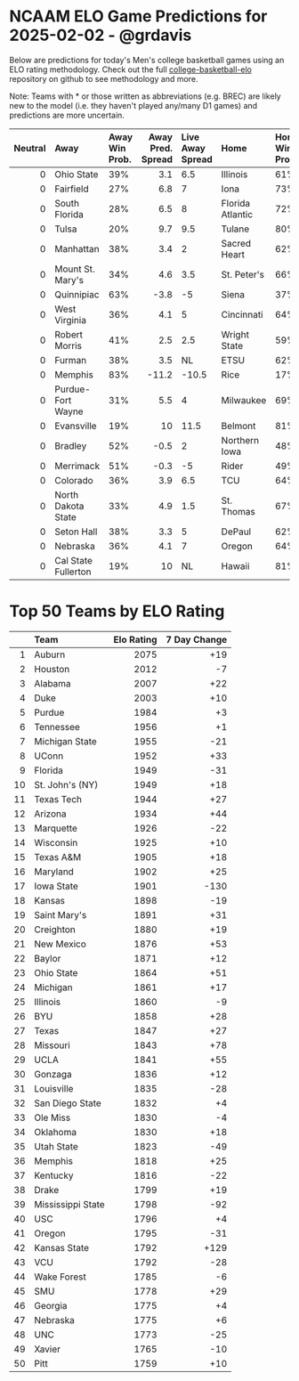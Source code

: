# NCAAM ELO Game Predictions for 2025-02-02 - @grdavis
Below are predictions for today's Men's college basketball games using an ELO rating methodology. Check out the full [college-basketball-elo](https://github.com/grdavis/college-basketball-elo) repository on github to see methodology and more.

Note: Teams with * or those written as abbreviations (e.g. BREC) are likely new to the model (i.e. they haven't played any/many D1 games) and predictions are more uncertain.

|   Neutral | Away                | Away Win Prob.   |   Away Pred. Spread | Live Away Spread   | Home             | Home Win Prob.   |   Home Pred. Spread |
|----------:|:--------------------|:-----------------|--------------------:|:-------------------|:-----------------|:-----------------|--------------------:|
|         0 | Ohio State          | 39%              |                 3.1 | 6.5                | Illinois         | 61%              |                -3.1 |
|         0 | Fairfield           | 27%              |                 6.8 | 7                  | Iona             | 73%              |                -6.8 |
|         0 | South Florida       | 28%              |                 6.5 | 8                  | Florida Atlantic | 72%              |                -6.5 |
|         0 | Tulsa               | 20%              |                 9.7 | 9.5                | Tulane           | 80%              |                -9.7 |
|         0 | Manhattan           | 38%              |                 3.4 | 2                  | Sacred Heart     | 62%              |                -3.4 |
|         0 | Mount St. Mary's    | 34%              |                 4.6 | 3.5                | St. Peter's      | 66%              |                -4.6 |
|         0 | Quinnipiac          | 63%              |                -3.8 | -5                 | Siena            | 37%              |                 3.8 |
|         0 | West Virginia       | 36%              |                 4.1 | 5                  | Cincinnati       | 64%              |                -4.1 |
|         0 | Robert Morris       | 41%              |                 2.5 | 2.5                | Wright State     | 59%              |                -2.5 |
|         0 | Furman              | 38%              |                 3.5 | NL                 | ETSU             | 62%              |                -3.5 |
|         0 | Memphis             | 83%              |               -11.2 | -10.5              | Rice             | 17%              |                11.2 |
|         0 | Purdue-Fort Wayne   | 31%              |                 5.5 | 4                  | Milwaukee        | 69%              |                -5.5 |
|         0 | Evansville          | 19%              |                10   | 11.5               | Belmont          | 81%              |               -10   |
|         0 | Bradley             | 52%              |                -0.5 | 2                  | Northern Iowa    | 48%              |                 0.5 |
|         0 | Merrimack           | 51%              |                -0.3 | -5                 | Rider            | 49%              |                 0.3 |
|         0 | Colorado            | 36%              |                 3.9 | 6.5                | TCU              | 64%              |                -3.9 |
|         0 | North Dakota State  | 33%              |                 4.9 | 1.5                | St. Thomas       | 67%              |                -4.9 |
|         0 | Seton Hall          | 38%              |                 3.3 | 5                  | DePaul           | 62%              |                -3.3 |
|         0 | Nebraska            | 36%              |                 4.1 | 7                  | Oregon           | 64%              |                -4.1 |
|         0 | Cal State Fullerton | 19%              |                10   | NL                 | Hawaii           | 81%              |               -10   |

# Top 50 Teams by ELO Rating
|    | Team              |   Elo Rating |   7 Day Change |
|---:|:------------------|-------------:|---------------:|
|  1 | Auburn            |         2075 |            +19 |
|  2 | Houston           |         2012 |             -7 |
|  3 | Alabama           |         2007 |            +22 |
|  4 | Duke              |         2003 |            +10 |
|  5 | Purdue            |         1984 |             +3 |
|  6 | Tennessee         |         1956 |             +1 |
|  7 | Michigan State    |         1955 |            -21 |
|  8 | UConn             |         1952 |            +33 |
|  9 | Florida           |         1949 |            -31 |
| 10 | St. John's (NY)   |         1949 |            +18 |
| 11 | Texas Tech        |         1944 |            +27 |
| 12 | Arizona           |         1934 |            +44 |
| 13 | Marquette         |         1926 |            -22 |
| 14 | Wisconsin         |         1925 |            +10 |
| 15 | Texas A&M         |         1905 |            +18 |
| 16 | Maryland          |         1902 |            +25 |
| 17 | Iowa State        |         1901 |           -130 |
| 18 | Kansas            |         1898 |            -19 |
| 19 | Saint Mary's      |         1891 |            +31 |
| 20 | Creighton         |         1880 |            +19 |
| 21 | New Mexico        |         1876 |            +53 |
| 22 | Baylor            |         1871 |            +12 |
| 23 | Ohio State        |         1864 |            +51 |
| 24 | Michigan          |         1861 |            +17 |
| 25 | Illinois          |         1860 |             -9 |
| 26 | BYU               |         1858 |            +28 |
| 27 | Texas             |         1847 |            +27 |
| 28 | Missouri          |         1843 |            +78 |
| 29 | UCLA              |         1841 |            +55 |
| 30 | Gonzaga           |         1836 |            +12 |
| 31 | Louisville        |         1835 |            -28 |
| 32 | San Diego State   |         1832 |             +4 |
| 33 | Ole Miss          |         1830 |             -4 |
| 34 | Oklahoma          |         1830 |            +18 |
| 35 | Utah State        |         1823 |            -49 |
| 36 | Memphis           |         1818 |            +25 |
| 37 | Kentucky          |         1816 |            -22 |
| 38 | Drake             |         1799 |            +19 |
| 39 | Mississippi State |         1798 |            -92 |
| 40 | USC               |         1796 |             +4 |
| 41 | Oregon            |         1795 |            -31 |
| 42 | Kansas State      |         1792 |           +129 |
| 43 | VCU               |         1792 |            -28 |
| 44 | Wake Forest       |         1785 |             -6 |
| 45 | SMU               |         1778 |            +29 |
| 46 | Georgia           |         1775 |             +4 |
| 47 | Nebraska          |         1775 |             +6 |
| 48 | UNC               |         1773 |            -25 |
| 49 | Xavier            |         1765 |            -10 |
| 50 | Pitt              |         1759 |            +10 |